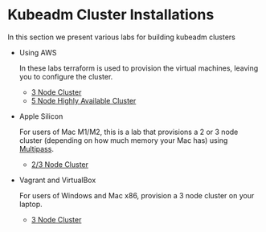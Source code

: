 # Kubeadm Cluster Installations

In this section we present various labs for building kubeadm clusters

* Using AWS 

    In these labs terraform is used to provision the virtual machines, leaving you to configure the cluster.
    * [3 Node Cluster](./aws/)
    * [5 Node Highly Available Cluster](./aws-ha/)

* Apple Silicon

    For users of Mac M1/M2, this is a lab that provisions a 2 or 3 node cluster (depending on how much memory your Mac has) using [Multipass](https://multipass.run/).

    * [2/3 Node Cluster](./apple-silicon/)

* Vagrant and VirtualBox

    For users of Windows and Mac x86, provision a 3 node cluster on your laptop.

    * [3 Node Cluster](./virtualbox/)

